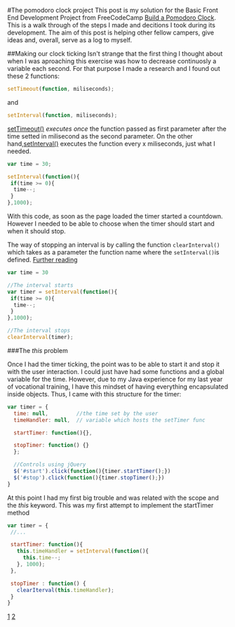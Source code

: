 #The pomodoro clock project
This post is my solution for the Basic Front End Development Project from FreeCodeCamp [Build a Pomodoro Clock](http://www.freecodecamp.com/challenges/zipline-build-a-pomodoro-clock). This is a walk through of the steps I made and decitions I took during its development. The aim of this post is helping other fellow campers, give ideas and, overall, serve as a log to myself.

##Making our clock ticking
Isn't strange that the first thing I thought about when I was aproaching this exercise was how to decrease continuosly a variable each second. For that purpose I made a research and I found out these 2 functions:
```javascript
setTimeout(function, miliseconds);
```
and

```javascript
setInterval(function, miliseconds);
```

[setTimeout()](1) *executes once* the function passed as first parameter after the time setted in milisecond as the second parameter.
On the other hand,[setInterval()](2) executes the function every x miliseconds, just what I needed.

```javascript
var time = 30;

setInterval(function(){
 if(time >= 0){
  time--;
 }
},1000);
```
With this code, as soon as the page loaded the timer started a countdown. However I needed to be able to choose when the timer should start and when it should stop.

The way of stopping an interval is by calling the function `clearInterval()` which takes as a parameter the function name where the `setInterval()`is defined. [Further reading](1)

```javascript
var time = 30

//The interval starts
var timer = setInterval(function(){
 if(time >= 0){
  time--;
 }
},1000);

//The interval stops
clearInterval(timer);
```
###The *this* problem

Once I had the timer ticking, the point was to be able to start it and stop it with the user interaction. I could just have had some functions and a global variable for the time. However, due to my Java experience for my last year of vocational training, I have this mindset of having everything encapsulated inside objects. Thus, I came with this structure for the timer:

```javascript
var timer = {
  time: null,         //the time set by the user
  timeHandler: null,  // variable which hosts the setTimer func

  startTimer: function(){},

  stopTimer: function() {}
  };

  //Controls using jQuery
  $('#start').click(function(){timer.startTimer();})
  $('#stop').click(function(){timer.stopTimer();})
}
```
 At this point I had my first big trouble and was related with the scope and the *this* keyword. This was my first attempt to implement the startTimer method

 ```javascript
var timer = {
  //...

  startTimer: function(){
    this.timeHandler = setInterval(function(){
      this.time--;
    }, 1000);
  },

  stopTimer : function() {
    clearIterval(this.timeHandler);
  }
}
 ```



[1](http://www.codenewbie.org/podcast/the-pragmatic-programmer-part-ii)
[2](http://www.w3schools.com/jsref/met_win_setinterval.asp)

